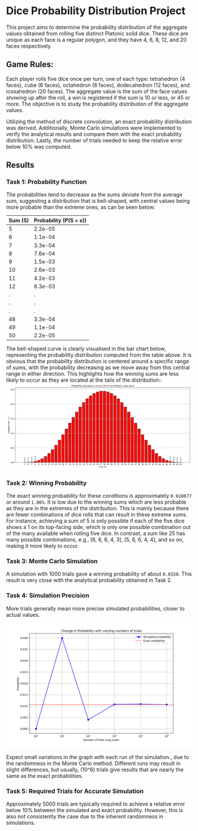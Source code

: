# Dice Probability Distribution Project

This project aims to determine the probability distribution of the aggregate values obtained from rolling five distinct Platonic solid dice. These dice are unique as each face is a regular polygon, and they have 4, 6, 8, 12, and 20 faces respectively.

## Game Rules:
Each player rolls five dice once per turn, one of each type: tetrahedron (4 faces), cube (6 faces), octahedron (8 faces), dodecahedron (12 faces), and icosahedron (20 faces). The aggregate value is the sum of the face values showing up after the roll, a win is registered if the sum is 10 or less, or 45 or more. The objective is to study the probability distribution of the aggregate values.

Utilizing the method of discrete convolution, an exact probability distribution was derived. Additionally, Monte Carlo simulations were implemented to verify the analytical results and compare them with the exact probability distribution. Lastly, the number of trials needed to keep the relative error below 10% was computed.


## Results


### Task 1: Probability Function

The probabilities tend to decrease as the sums deviate from the average sum, suggesting a distribution that is bell-shaped, with central values being more probable than the extreme ones, as can be seen below:

| **Sum (S)** | **Probability \(P(S = s)\)** |
|-------------|----------------------------|
| 5           | 2.2e-05                    |
| 6           | 1.1e-04                    |
| 7           | 3.3e-04                    |
| 8           | 7.6e-04                    |
| 9           | 1.5e-03                    |
| 10          | 2.6e-03                    |
| 11          | 4.2e-03                    |
| 12          | 6.3e-03                    |
| .           | .                          |
| .           | .                          |
| .           | .                          |
| 48          | 3.3e-04                    |
| 49          | 1.1e-04                    |
| 50          | 2.2e-05                    |

The bell-shaped curve is clearly visualised in the bar chart below, representing the probability distribution computed from the table above. It is obvious that the probability distribution is centered around a specific range of sums, with the probability decreasing as we move away from this central range in either direction. This highlights how the winning sums are less likely to occur as they are located at the tails of the distribution::
![Task 1 Probability Distribution](task1_probability_distribution.png)



### Task 2: Winning Probability
The exact winning probability for these conditions is approximately `0.010677` or around `1.06%`. It is low due to the winning sums which are less probable as they are in the extremes of the distribution. This is mainly because there are fewer combinations of dice rolls that can result in these extreme sums. For instance, achieving a sum of 5 is only possible if each of the five dice shows a 1 on its top-facing side, which is only one possible combination out of the many available when rolling five dice. In contrast, a sum like 25 has many possible combinations, e.g., [6, 6, 6, 4, 3], [5, 6, 6, 4, 4], and so on, making it more likely to occur.


### Task 3: Monte Carlo Simulation
A simulation with 1000 trials gave a winning probability of about `0.0150`. This result is very close with the analytical probability obtained in Task 2.

### Task 4: Simulation Precision
More trials generally mean more precise simulated probabilities, closer to actual values.
![Task 4 Probability with varying trials](task4.png)

Expect small variations in the graph with each run of the simulation., due to the randomness in the Monte Carlo method. Different runs may result in slight differences, but usually, \(10^6\) trials give results that are nearly the same as the exact probabilities.

### Task 5: Required Trials for Accurate Simulation
Approximately 5000 trials are typically required to achieve a relative error below 10% between the simulated and exact probability. However, this is also not consistently the case due to the inherent randomness in simulations.